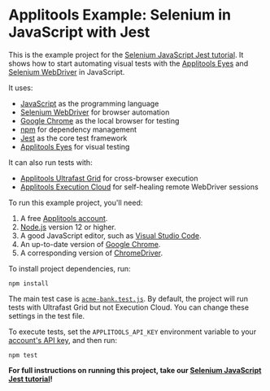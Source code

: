 # Applitools Example: Selenium in JavaScript with Jest

This is the example project for the [Selenium JavaScript Jest tutorial](https://applitools.com/tutorials/quickstart/web/selenium/javascript/jest).
It shows how to start automating visual tests with the [Applitools Eyes](https://applitools.com/platform/eyes/)
and [Selenium WebDriver](https://www.selenium.dev/) in JavaScript.

It uses:

* [JavaScript](https://developer.mozilla.org/en-US/docs/Web/JavaScript) as the programming language
* [Selenium WebDriver](https://www.selenium.dev/) for browser automation
* [Google Chrome](https://www.google.com/chrome/downloads/) as the local browser for testing
* [npm](https://www.npmjs.com/) for dependency management
* [Jest](https://jestjs.io/) as the core test framework
* [Applitools Eyes](https://applitools.com/platform/eyes/) for visual testing

It can also run tests with:

* [Applitools Ultrafast Grid](https://applitools.com/platform/ultrafast-grid/) for cross-browser execution
* [Applitools Execution Cloud](https://applitools.com/platform/execution-cloud/) for self-healing remote WebDriver sessions

To run this example project, you'll need:

1. A free [Applitools account](https://auth.applitools.com/users/register).
2. [Node.js](https://nodejs.org/en/) version 12 or higher.
3. A good JavaScript editor, such as [Visual Studio Code](https://code.visualstudio.com/docs/languages/javascript).
4. An up-to-date version of [Google Chrome](https://www.google.com/chrome/downloads/).
5. A corresponding version of [ChromeDriver](https://chromedriver.chromium.org/downloads).

To install project dependencies, run:

```
npm install
```

The main test case is [`acme-bank.test.js`](test/acme-bank.test.js).
By default, the project will run tests with Ultrafast Grid but not Execution Cloud.
You can change these settings in the test file.

To execute tests, set the `APPLITOOLS_API_KEY` environment variable
to your [account's API key](https://applitools.com/tutorials/guides/getting-started/registering-an-account),
and then run:

```
npm test
```

**For full instructions on running this project, take our
[Selenium JavaScript Jest tutorial](https://applitools.com/tutorials/quickstart/web/selenium/javascript/jest)!**
